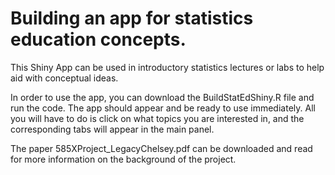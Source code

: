# Building an app for statistics education concepts.

This Shiny App can be used in introductory statistics lectures or labs to help aid with conceptual ideas.

In order to use the app, you can download the BuildStatEdShiny.R file and run the code. 
The app should appear and be ready to use immediately. All you will have to do is click on what topics you are interested in, and the corresponding tabs will appear in the main panel.

The paper 585XProject_LegacyChelsey.pdf can be downloaded and read for more information on the background of the project.
